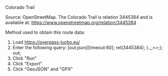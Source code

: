 Colorado Trail

Source: OpenStreetMap. The Colorado Trail is relation 3445384 and is available at: https://www.openstreetmap.org/relation/3445384

Method used to obtain this route data:

1. Load https://overpass-turbo.eu/
2. Enter the following query:
    [out:json][timeout:60];
    rel(3445384);
    (._;>>;);
    out;
3. Click "Run"
4. Click "Export"
5. Click "GeoJSON" and "GPX"

